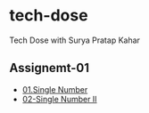 # tech-dose

Tech Dose with Surya Pratap Kahar

## Assignemt-01

- [01.Single Number](<./Assignments-01/01-SingleNumber(136)/>)
- [02-Single Number II](<./Assignment-01/02-SingleNumber-II(137)/>)
